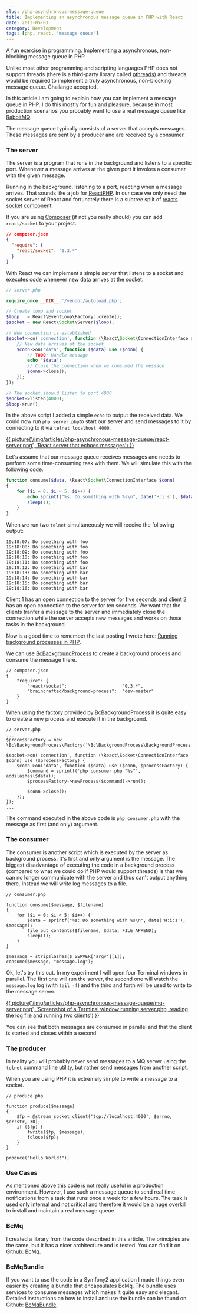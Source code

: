 ```yaml
---
slug: /php-asynchronous-message-queue
title: Implementing an asynchronous message queue in PHP with React
date: 2013-05-01
category: Development
tags: [php, react, 'message queue']
---
```


A fun exercise in programming. Implementing a asynchronous, non-blocking message queue in PHP.

Unlike most other programming and scripting languages PHP does not support threads (there is a third-party library called [pthreads](http://docs.php.net/manual/en/book.pthreads.php)) and threads would be required to implement a truly asynchronous, non-blocking message queue. Challange accepted.

In this article I am going to explain how you can implement a message queue in PHP. I do this mostly for fun and pleasure, because in most production scenarios you probably want to use a real message queue like [RabbitMQ](http://www.rabbitmq.com).

The message queue typically consists of a server that accepts messages. These messages are sent by a producer and are received by a consumer.

### The server

The server is a program that runs in the background and listens to a specific port. Whenever a message arrives at the given port it invokes a consumer with the given message.

Running in the background, listening to a port, reacting when a message arrives. That sounds like a job for [ReactPHP](http://reactphp.org). In our case we only need the socket server of React and fortunately there is a subtree split of [reacts socket component](https://github.com/reactphp/socket).

If you are using [Composer](http://getcomposer.org) (if not you really should) you can add `react/socket` to your project.

```json
// composer.json
{
  "require": {
    "react/socket": "0.3.*"
  }
}
```

With React we can implement a simple server that listens to a socket and executes code whenever new data arrives at the socket.

```php
// server.php

require_once __DIR__.'/vendor/autoload.php';

// Create loop and socket
$loop   = React\EventLoop\Factory::create();
$socket = new React\Socket\Server($loop);

// New connection is established
$socket->on('connection', function (\React\Socket\ConnectionInterface $conn) {
    // New data arrives at the socket
    $conn->on('data', function ($data) use ($conn) {
        // TODO: Handle message
        echo "$data";
        // Close the connection when we consumed the message
        $conn->close();
    });
});

// The socket should listen to port 4000
$socket->listen(4000);
$loop->run();
```

In the above script I added a simple `echo` to output the received data. We could now run `php server.php`to start our server and send messages to it by connecting to it via `telnet localhost 4000`.

[{{ picture('/img/articles/php-asynchronous-message-queue/react-server.png', 'React server that echoes messages') }}](/img/articles/php-asynchronous-message-queue/react-serve.png)

Let's assume that our message queue receives messages and needs to perform some time-consuming task with them. We will simulate this with the following code.

```php
function consume($data, \React\Socket\ConnectionInterface $conn)
{
    for ($i = 0; $i < 5; $i++) {
        echo sprintf("%s: Do something with %s\n", date('H:i:s'), $data);
        sleep(1);
    }
}
```

When we run two `telnet` simultaneously we will receive the following output:

```text
19:18:07: Do something with foo
19:18:08: Do something with foo
19:18:09: Do something with foo
19:18:10: Do something with foo
19:18:11: Do something with foo
19:18:12: Do something with bar
19:18:13: Do something with bar
19:18:14: Do something with bar
19:18:15: Do something with bar
19:18:16: Do something with bar
```

Client 1 has an open connection to the server for five seconds and client 2 has an open connection to the server for ten seconds. We want that the clients tranfer a message to the server and immediately close the connection while the server accepts new messages and works on those tasks in the background.

Now is a good time to remember the last posting I wrote here: [Running background processes in PHP](http://braincrafted.com/php-background-processes/).

We can use [BcBackgroundProcess](https://github.com/braincrafted/background-process) to create a background process and consume the message there.

    // composer.json
    {
        "require": {
            "react/socket":                     "0.3.*",
            "braincrafted/background-process":  "dev-master"
        }
    }

When using the factory provided by BcBackgroundProcess it is quite easy to create a new process and execute it in the background.

    // server.php
    ...
    $processFactory = new \Bc\BackgroundProcess\Factory('\Bc\BackgroundProcess\BackgroundProcess');

    $socket->on('connection', function (\React\Socket\ConnectionInterface $conn) use ($processFactory) {
        $conn->on('data', function ($data) use ($conn, $processFactory) {
            $command = sprintf('php consumer.php "%s"', addslashes($data));
            $processFactory->newProcess($command)->run();

            $conn->close();
        });
    });
    ...

The command executed in the above code is `php consumer.php` with the message as first (and only) argument.

### The consumer

The consumer is another script which is executed by the server as background process. It's first and only argument is the message. The biggest disadvantage of executing the code in a background process (compared to what we could do if PHP would support threads) is that we can no longer communicate with the server and thus can't output anything there. Instead we will write log messages to a file.

    // consumer.php

    function consume($message, $filename)
    {
        for ($i = 0; $i < 5; $i++) {
            $data = sprintf("%s: Do something with %s\n", date('H:i:s'), $message);
            file_put_contents($filename, $data, FILE_APPEND);
            sleep(1);
        }
    }

    $message = stripslashes($_SERVER['argv'][1]);
    consume($message, "message.log");

Ok, let's try this out. In my experiment I will open four Terminal windows in parallel. The first one will run the server, the second one will watch the `message.log` log (with `tail -f`) and the third and forth will be used to write to the message server.

[{{ picture('/img/articles/php-asynchronous-message-queue/mq-server.png', 'Screenshot of a Terminal window running server.php, reading the log file and running two clients') }}](/img/articles/php-asynchronous-message-queue/mq-server.png)

You can see that both messages are consumed in parallel and that the client is started and closes within a second.

### The producer

In reality you will probably never send messages to a MQ server using the `telnet` command line utility, but rather send messages from another script.

When you are using PHP it is extremely simple to write a message to a socket.

    // produce.php

    function produce($message)
    {
        $fp = @stream_socket_client('tcp://localhost:4000', $errno, $errstr, 30);
        if ($fp) {
            fwrite($fp, $message);
            fclose($fp);
        }
    }

    produce("Hello World!");

### Use Cases

As mentioned above this code is not really useful in a production environment. However, I use such a message queue to send real time notifications from a task that runs once a week for a few hours. The task is used only internal and not critical and therefore it would be a huge overkill to install and maintain a real message queue.

### BcMq

I created a library from the code described in this article. The principles are the same, but it has a nicer architecture and is tested. You can find it on Github: [BcMq](https://github.com/braincrafted/mq).

### BcMqBundle

If you want to use the code in a Symfony2 application I made things even easier by creating a bundle that encapsulates BcMq. The bundle uses services to consume messages which makes it quite easy and elegant. Detailed instructions on how to install and use the bundle can be found on Github: [BcMqBundle](https://github.com/braincrafted/mq-bundle).
